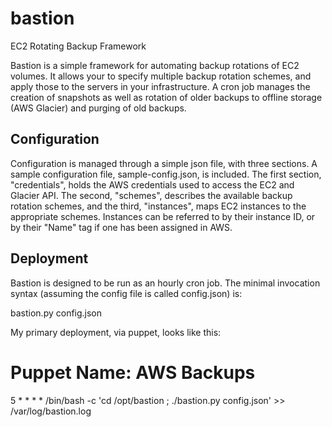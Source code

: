bastion
=======

EC2 Rotating Backup Framework

Bastion is a simple framework for automating backup rotations of EC2 volumes. It allows your to specify multiple backup rotation schemes, and apply those to the servers in your infrastructure. A cron job manages the creation of snapshots as well as rotation of older backups to offline storage (AWS Glacier) and purging of old backups.

Configuration
-------

Configuration is managed through a simple json file, with three sections. A sample configuration file, sample-config.json, is included. The first section, "credentials", holds the AWS credentials used to access the EC2 and Glacier API. The second, "schemes", describes the available backup rotation schemes, and the third, "instances", maps EC2 instances to the appropriate schemes. Instances can be referred to by their instance ID, or by their "Name" tag if one has been assigned in AWS.

Deployment
-------

Bastion is designed to be run as an hourly cron job.  The minimal invocation syntax (assuming the config file is called config.json) is:

bastion.py config.json

My primary deployment, via puppet, looks like this:

# Puppet Name: AWS Backups
5 * * * * /bin/bash -c 'cd /opt/bastion ; ./bastion.py config.json' >> /var/log/bastion.log

